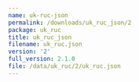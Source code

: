 ```yaml
---
name: uk-ruc-json
permalink: /downloads/uk_ruc_json/2
package: uk_ruc
title: uk_ruc_json
filename: uk_ruc.json
version: '2'
full_version: 2.1.0
file: /data/uk_ruc/2/uk_ruc.json
---
```

